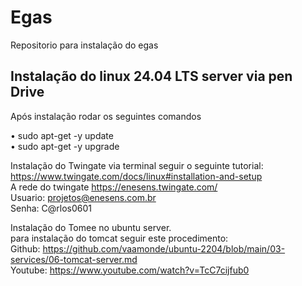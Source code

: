 # Egas
Repositorio para instalação do egas
## Instalação do linux 24.04 LTS server via pen Drive

Após instalação rodar os seguintes comandos

• sudo apt-get -y update \
• sudo apt-get -y upgrade 

Instalação do Twingate via terminal seguir o seguinte tutorial: \
https://www.twingate.com/docs/linux#installation-and-setup \
A rede do twingate https://enesens.twingate.com/ \
Usuario: projetos@enesens.com.br \
Senha: C@rlos0601

Instalação do Tomee no ubuntu server. \
para instalação do tomcat seguir este procedimento: \
Github: https://github.com/vaamonde/ubuntu-2204/blob/main/03-services/06-tomcat-server.md \
Youtube: https://www.youtube.com/watch?v=TcC7cijfub0

